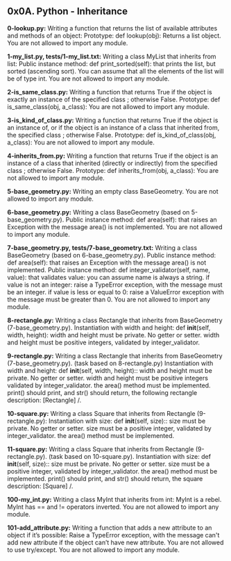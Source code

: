 ## 0x0A. Python - Inheritance


**0-lookup.py:** Writing a function that returns the list of available attributes and methods of an object:
Prototype: def lookup(obj):
Returns a list object.
You are not allowed to import any module.


**1-my_list.py, tests/1-my_list.txt:** Writing a class MyList that inherits from list:
Public instance method: def print_sorted(self): that prints the list, but sorted (ascending sort).
You can assume that all the elements of the list will be of type int.
You are not allowed to import any module.


**2-is_same_class.py:** Writing a function that returns True if the object is exactly an instance of the specified class ; otherwise False.
Prototype: def is_same_class(obj, a_class):
You are not allowed to import any module.


**3-is_kind_of_class.py:** Writing a function that returns True if the object is an instance of, or if the object is an instance of a class that inherited from, the specified class ; otherwise False.
Prototype: def is_kind_of_class(obj, a_class):
You are not allowed to import any module.


**4-inherits_from.py:** Writing a function that returns True if the object is an instance of a class that inherited (directly or indirectly) from the specified class ; otherwise False.
Prototype: def inherits_from(obj, a_class):
You are not allowed to import any module.


**5-base_geometry.py:** Writing an empty class BaseGeometry.
You are not allowed to import any module.


**6-base_geometry.py:** Writing a class BaseGeometry (based on 5-base_geometry.py).
Public instance method: def area(self): that raises an Exception with the message area() is not implemented.
You are not allowed to import any module.


**7-base_geometry.py, tests/7-base_geometry.txt:** Writing a class BaseGeometry (based on 6-base_geometry.py).
Public instance method: def area(self): that raises an Exception with the message area() is not implemented.
Public instance method: def integer_validator(self, name, value): that validates value:
you can assume name is always a string.
if value is not an integer: raise a TypeError exception, with the message <name> must be an integer.
if value is less or equal to 0: raise a ValueError exception with the message <name> must be greater than 0.
You are not allowed to import any module.


**8-rectangle.py:** Writing a class Rectangle that inherits from BaseGeometry (7-base_geometry.py).
Instantiation with width and height: def __init__(self, width, height):
width and height must be private. No getter or setter.
width and height must be positive integers, validated by integer_validator.


**9-rectangle.py:** Writing a class Rectangle that inherits from BaseGeometry (7-base_geometry.py). (task based on 8-rectangle.py)
Instantiation with width and height: def __init__(self, width, height)::
width and height must be private. No getter or setter.
width and height must be positive integers validated by integer_validator.
the area() method must be implemented.
print() should print, and str() should return, the following rectangle description: [Rectangle] <width>/<height>.


**10-square.py:** Writing a class Square that inherits from Rectangle (9-rectangle.py):
Instantiation with size: def __init__(self, size)::
size must be private. No getter or setter.
size must be a positive integer, validated by integer_validator.
the area() method must be implemented.


**11-square.py:** Writing a class Square that inherits from Rectangle (9-rectangle.py). (task based on 10-square.py).
Instantiation with size: def __init__(self, size)::
size must be private. No getter or setter.
size must be a positive integer, validated by integer_validator.
the area() method must be implemented.
print() should print, and str() should return, the square description: [Square] <width>/<height>.


**100-my_int.py:** Writing a class MyInt that inherits from int:
MyInt is a rebel. MyInt has == and != operators inverted.
You are not allowed to import any module.


**101-add_attribute.py:** Writing a function that adds a new attribute to an object if it’s possible:
Raise a TypeError exception, with the message can't add new attribute if the object can’t have new attribute.
You are not allowed to use try/except.
You are not allowed to import any module.
